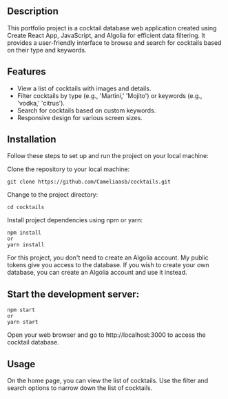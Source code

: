 ## Description
This portfolio project is a cocktail database web application created using Create React App, JavaScript, and Algolia for efficient data filtering. It provides a user-friendly interface to browse and search for cocktails based on their type and keywords.

## Features
- View a list of cocktails with images and details.
- Filter cocktails by type (e.g., 'Martini,' 'Mojito') or keywords (e.g., 'vodka,' 'citrus').
- Search for cocktails based on custom keywords.
- Responsive design for various screen sizes.


## Installation
Follow these steps to set up and run the project on your local machine:

Clone the repository to your local machine:

```
git clone https://github.com/Cameliaasb/cocktails.git
```

Change to the project directory:

```
cd cocktails
```

Install project dependencies using npm or yarn:

```
npm install
or
yarn install
```

For this project, you don't need to create an Algolia account. My public tokens give you access to the database. If you wish to create your own database, you can create an Algolia account and use it instead.

## Start the development server:

```
npm start
or
yarn start 
```

Open your web browser and go to http://localhost:3000 to access the cocktail database.

## Usage
On the home page, you can view the list of cocktails.
Use the filter and search options to narrow down the list of cocktails.

